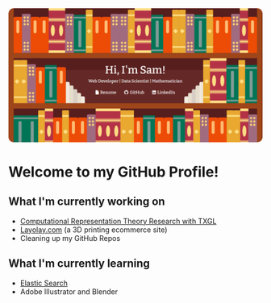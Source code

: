 <!--
**CapSnCrunch/capsncrunch** is a ✨ _special_ ✨ repository because its `README.md` (this file) appears on your GitHub profile.

Here are some ideas to get you started:

- 🔭 I’m currently working on ...
- 🌱 I’m currently learning ...
- 👯 I’m looking to collaborate on ...
- 🤔 I’m looking for help with ...
- 💬 Ask me about ...
- 📫 How to reach me: ...
- 😄 Pronouns: ...
- ⚡ Fun fact: ...
-->

<a href='https://samuelperales.xyz/'>
  <img src='hello.PNG' style='width: full; border-radius: 10px;'>
</a>

# Welcome to my GitHub Profile!

## What I'm currently working on
- <a href='https://sites.cns.utexas.edu/geometry_lab/home'>Computational Representation Theory Research with TXGL</a>
- <a href='https://www.layolay.com/'>Layolay.com</a> (a 3D printing ecommerce site)
- Cleaning up my GitHub Repos

## What I'm currently learning
- <a href='https://www.elastic.co/what-is/elasticsearch'>Elastic Search</a>
- Adobe Illustrator and Blender
